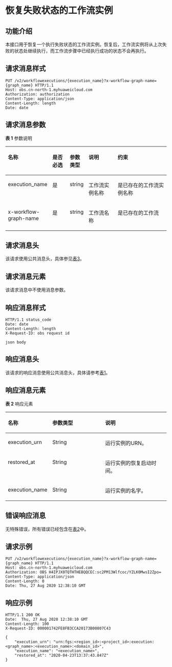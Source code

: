 # 恢复失败状态的工作流实例<a name="obs_04_0130"></a>

## 功能介绍<a name="section75005621314"></a>

本接口用于恢复一个执行失败状态的工作流实例。恢复后，工作流实例将从上次失败的状态处继续执行，而工作流步骤中已经执行成功的状态不会再执行。

## 请求消息样式<a name="section1751444710333"></a>

```
PUT /v2/workflowexecutions/{execution_name}?x-workflow-graph-name={graph_name} HTTP/1.1
Host: obs.cn-north-1.myhuaweicloud.com 
Authorization: authorization
Content-Type: application/json
Content-Length: length
Date: date
```

## 请求消息参数<a name="section16376171073418"></a>

**表 1**  参数说明

<a name="table52631931376"></a>
<table><thead align="left"><tr id="row1726313312719"><th class="cellrowborder" valign="top" width="17.79%" id="mcps1.2.6.1.1"><p id="p162633318720"><a name="p162633318720"></a><a name="p162633318720"></a>名称</p>
</th>
<th class="cellrowborder" valign="top" width="12.030000000000001%" id="mcps1.2.6.1.2"><p id="p226343111718"><a name="p226343111718"></a><a name="p226343111718"></a>是否必选</p>
</th>
<th class="cellrowborder" valign="top" width="9.48%" id="mcps1.2.6.1.3"><p id="p32639311775"><a name="p32639311775"></a><a name="p32639311775"></a>参数类型</p>
</th>
<th class="cellrowborder" valign="top" width="21.43%" id="mcps1.2.6.1.4"><p id="p202637311672"><a name="p202637311672"></a><a name="p202637311672"></a>说明</p>
</th>
<th class="cellrowborder" valign="top" width="39.269999999999996%" id="mcps1.2.6.1.5"><p id="p1626312311376"><a name="p1626312311376"></a><a name="p1626312311376"></a>约束</p>
</th>
</tr>
</thead>
<tbody><tr id="row142634311673"><td class="cellrowborder" valign="top" width="17.79%" headers="mcps1.2.6.1.1 "><p id="p1184482734711"><a name="p1184482734711"></a><a name="p1184482734711"></a>execution_name</p>
</td>
<td class="cellrowborder" valign="top" width="12.030000000000001%" headers="mcps1.2.6.1.2 "><p id="p9927162203412"><a name="p9927162203412"></a><a name="p9927162203412"></a>是</p>
</td>
<td class="cellrowborder" valign="top" width="9.48%" headers="mcps1.2.6.1.3 "><p id="p992712113415"><a name="p992712113415"></a><a name="p992712113415"></a>string</p>
</td>
<td class="cellrowborder" valign="top" width="21.43%" headers="mcps1.2.6.1.4 "><p id="p1992722203418"><a name="p1992722203418"></a><a name="p1992722203418"></a>工作流实例名称</p>
</td>
<td class="cellrowborder" valign="top" width="39.269999999999996%" headers="mcps1.2.6.1.5 "><p id="p1392715210348"><a name="p1392715210348"></a><a name="p1392715210348"></a>是已存在的工作流实例名称</p>
</td>
</tr>
<tr id="row113041713164012"><td class="cellrowborder" valign="top" width="17.79%" headers="mcps1.2.6.1.1 "><p id="p1092715216342"><a name="p1092715216342"></a><a name="p1092715216342"></a>x-workflow-graph-name</p>
</td>
<td class="cellrowborder" valign="top" width="12.030000000000001%" headers="mcps1.2.6.1.2 "><p id="p105907143402"><a name="p105907143402"></a><a name="p105907143402"></a>是</p>
</td>
<td class="cellrowborder" valign="top" width="9.48%" headers="mcps1.2.6.1.3 "><p id="p459051413407"><a name="p459051413407"></a><a name="p459051413407"></a>string</p>
</td>
<td class="cellrowborder" valign="top" width="21.43%" headers="mcps1.2.6.1.4 "><p id="p175906140406"><a name="p175906140406"></a><a name="p175906140406"></a>工作流名称</p>
</td>
<td class="cellrowborder" valign="top" width="39.269999999999996%" headers="mcps1.2.6.1.5 "><p id="p165901414124011"><a name="p165901414124011"></a><a name="p165901414124011"></a>是已存在的工作流</p>
</td>
</tr>
</tbody>
</table>

## 请求消息头<a name="section16227023104816"></a>

该请求使用公共消息头，具体参见[表3](构造请求.md#table25197309)。

## 请求消息元素<a name="section1327516527356"></a>

该请求消息中不使用消息参数。

## 响应消息样式<a name="section920694152946"></a>

```
HTTP/1.1 status_code 
Date: date 
Content-Length: length 
X-Request-ID: obs request id

json body
```

## 响应消息头<a name="section1750852619361"></a>

该请求的响应消息使用公共消息头，具体请参考[表1](返回结果.md#d0e686)。

## 响应消息元素<a name="section3961163253612"></a>

**表 2**  响应元素

<a name="table6565174183715"></a>
<table><thead align="left"><tr id="row8565641203714"><th class="cellrowborder" valign="top" width="23.092309230923092%" id="mcps1.2.4.1.1"><p id="p2565134118375"><a name="p2565134118375"></a><a name="p2565134118375"></a>名称</p>
</th>
<th class="cellrowborder" valign="top" width="34.673467346734675%" id="mcps1.2.4.1.2"><p id="p65661416370"><a name="p65661416370"></a><a name="p65661416370"></a>参数类型</p>
</th>
<th class="cellrowborder" valign="top" width="42.23422342234223%" id="mcps1.2.4.1.3"><p id="p156616412371"><a name="p156616412371"></a><a name="p156616412371"></a>说明</p>
</th>
</tr>
</thead>
<tbody><tr id="row115661341153710"><td class="cellrowborder" valign="top" width="23.092309230923092%" headers="mcps1.2.4.1.1 "><p id="p7326106495"><a name="p7326106495"></a><a name="p7326106495"></a>execution_urn</p>
</td>
<td class="cellrowborder" valign="top" width="34.673467346734675%" headers="mcps1.2.4.1.2 "><p id="p432660164916"><a name="p432660164916"></a><a name="p432660164916"></a>String</p>
</td>
<td class="cellrowborder" valign="top" width="42.23422342234223%" headers="mcps1.2.4.1.3 "><p id="p132610104912"><a name="p132610104912"></a><a name="p132610104912"></a>运行实例的URN。</p>
</td>
</tr>
<tr id="row675617465614"><td class="cellrowborder" valign="top" width="23.092309230923092%" headers="mcps1.2.4.1.1 "><p id="p1132660134911"><a name="p1132660134911"></a><a name="p1132660134911"></a>restored_at</p>
</td>
<td class="cellrowborder" valign="top" width="34.673467346734675%" headers="mcps1.2.4.1.2 "><p id="p632618094913"><a name="p632618094913"></a><a name="p632618094913"></a>String</p>
</td>
<td class="cellrowborder" valign="top" width="42.23422342234223%" headers="mcps1.2.4.1.3 "><p id="p63261900492"><a name="p63261900492"></a><a name="p63261900492"></a>运行实例的恢复启动时间。</p>
</td>
</tr>
<tr id="row49451335121910"><td class="cellrowborder" valign="top" width="23.092309230923092%" headers="mcps1.2.4.1.1 "><p id="p43261303491"><a name="p43261303491"></a><a name="p43261303491"></a>execution_name</p>
</td>
<td class="cellrowborder" valign="top" width="34.673467346734675%" headers="mcps1.2.4.1.2 "><p id="p132613024916"><a name="p132613024916"></a><a name="p132613024916"></a>String</p>
</td>
<td class="cellrowborder" valign="top" width="42.23422342234223%" headers="mcps1.2.4.1.3 "><p id="p63263014498"><a name="p63263014498"></a><a name="p63263014498"></a>运行实例的名字。</p>
</td>
</tr>
</tbody>
</table>

## 错误响应消息<a name="section16435143816371"></a>

无特殊错误，所有错误已经包含在[表2](错误码.md#d0e843)中。

## 请求示例<a name="section210314437378"></a>

```
PUT /v2/workflowexecutions/{execution_name}?x-workflow-graph-name={graph_name} HTTP/1.1
Host: obs.cn-north-1.myhuaweicloud.com 
Authorization: OBS H4IPJX0TQTHTHEBQQCEC:sc2PM13Wlfcoc/YZLK0MwsI2Zpo=
Content-Type: application/json
Content-Length: 0
Date: Thu, 27 Aug 2020 12:38:10 GMT
```

## 响应示例<a name="section145191611316"></a>

```
HTTP/1.1 200 OK 
Date:  Thu, 27 Aug 2020 12:38:10 GMT
Content-Length: 100 
X-Request-ID: 000001742FE8FB3CCA20173B00807C43

{
    "execution_urn": "urn:fgs:<region_id>:<project_id>:execution:<graph_name>:<execution_name>:<domain_id>",
    "execution_name": "<execution_name>",
    "restored_at": "2020-04-23T13:37:43.847Z"
}
```


